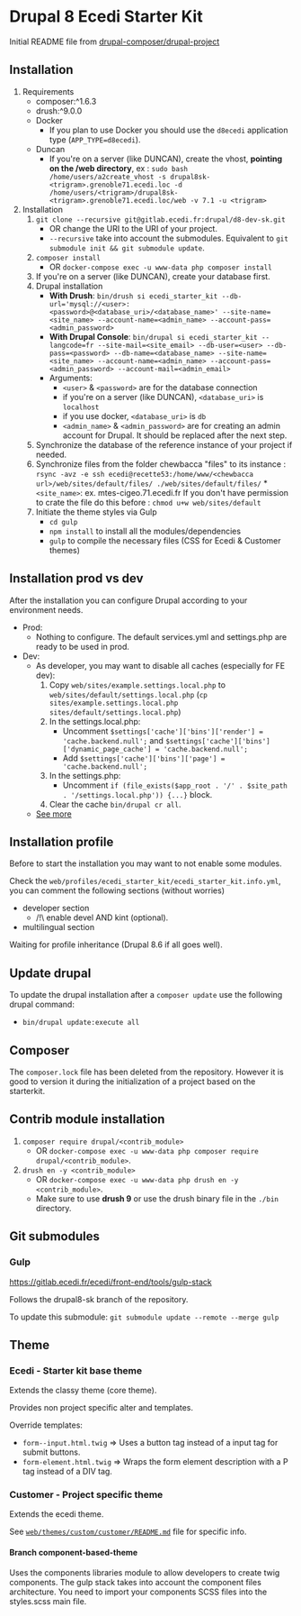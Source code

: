 # Drupal 8 Ecedi Starter Kit

Initial README file from [drupal-composer/drupal-project](https://github.com/drupal-composer/drupal-project)

## Installation

1. Requirements
    * composer:\^1.6.3
    * drush:\^9.0.0
    * Docker
        * If you plan to use Docker you should use the `d8ecedi` application type (`APP_TYPE=d8ecedi`).
    * Duncan
        * If you're on a server (like DUNCAN), create the vhost, **pointing on the /web directory**, ex : `sudo bash /home/users/a2create_vhost -s drupal8sk-<trigram>.grenoble71.ecedi.loc -d /home/users/<trigram>/drupal8sk-<trigram>.grenoble71.ecedi.loc/web -v 7.1 -u <trigram>`
2. Installation
    1. `git clone --recursive git@gitlab.ecedi.fr:drupal/d8-dev-sk.git`
        * OR change the URI to the URI of your project.
        * `--recursive` take into account the submodules. Equivalent to `git submodule init && git submodule update`.
    2. `composer install`
        * OR `docker-compose exec -u www-data php composer install`
    3. If you're on a server (like DUNCAN), create your database first.
    4. Drupal installation
        * **With Drush**: `bin/drush si ecedi_starter_kit --db-url='mysql://<user>:<password>@<database_uri>/<database_name>' --site-name=<site_name> --account-name=<admin_name> --account-pass=<admin_password>`
        * **With Drupal Console**: `bin/drupal si ecedi_starter_kit --langcode=fr --site-mail=<site_email> --db-user=<user> --db-pass=<password> --db-name=<database_name> --site-name=<site_name> --account-name=<admin_name> --account-pass=<admin_password> --account-mail=<admin_email>`
        * Arguments:
            * `<user>` & `<password>` are for the database connection
            * if you're on a server (like DUNCAN), `<database_uri>` is `localhost`
            * if you use docker, `<database_uri>` is `db`
            * `<admin_name>` & `<admin_password>` are for creating an admin account for Drupal. It should be replaced after the next step.
    5. Synchronize the database of the reference instance of your project if needed.
    6. Synchronize files from the folder chewbacca "files" to its instance : `rsync -avz -e ssh ecedi@recette53:/home/www/<chewbacca url>/web/sites/default/files/ ./web/sites/default/files/`
        *`<site_name>`: ex. mtes-cigeo.71.ecedi.fr
        If you don't have permission to crate the file do this before : `chmod u+w web/sites/default`
    7. Initiate the theme styles via Gulp
        * `cd gulp`
        * `npm install` to install all the modules/dependencies
        * `gulp` to compile the necessary files (CSS for Ecedi & Customer themes)

## Installation prod vs dev

After the installation you can configure Drupal according to your environment needs.

* Prod:
  * Nothing to configure. The default services.yml and settings.php are ready to be used in prod.
* Dev:
  * As developer, you may want to disable all caches (especially for FE dev):
     1. Copy `web/sites/example.settings.local.php` to `web/sites/default/settings.local.php`
        (`cp sites/example.settings.local.php sites/default/settings.local.php`)
     2. In the settings.local.php:
         * Uncomment `$settings['cache']['bins']['render'] = 'cache.backend.null';` and `$settings['cache']['bins']['dynamic_page_cache'] = 'cache.backend.null';`
         * Add `$settings['cache']['bins']['page'] = 'cache.backend.null';`
     3. In the settings.php:
         * Uncomment `if (file_exists($app_root . '/' . $site_path . '/settings.local.php')) {...}` block.
     4. Clear the cache `bin/drupal cr all`.
  * [See more](https://www.drupal.org/node/2598914)

## Installation profile

Before to start the installation you may want to not enable some modules.

Check the `web/profiles/ecedi_starter_kit/ecedi_starter_kit.info.yml`, you can comment the following sections (without worries)

* developer section
    * /!\ enable devel AND kint (optional).
* multilingual section

Waiting for profile inheritance (Drupal 8.6 if all goes well).

## Update drupal

To update the drupal installation after a `composer update` use the following drupal command:

* `bin/drupal update:execute all`

## Composer

The `composer.lock` file has been deleted from the repository.
However it is good to version it during the initialization of a project based on the starterkit.

## Contrib module installation

1. `composer require drupal/<contrib_module>`
    * OR `docker-compose exec -u www-data php composer require drupal/<contrib_module>`.
2. `drush en -y <contrib_module>`
    * OR `docker-compose exec -u www-data php drush en -y <contrib_module>`.
    * Make sure to use **drush 9** or use the drush binary file in the `./bin` directory.

## Git submodules

### Gulp

https://gitlab.ecedi.fr/ecedi/front-end/tools/gulp-stack

Follows the drupal8-sk branch of the repository.

To update this submodule: `git submodule update --remote --merge gulp`

## Theme

### Ecedi - Starter kit base theme

Extends the classy theme (core theme).

Provides non project specific alter and templates.

Override templates:

* `form--input.html.twig` => Uses a button tag instead of a input tag for submit buttons.
* `form-element.html.twig` => Wraps the form element description with a P tag instead of a DIV tag.

### Customer - Project specific theme

Extends the ecedi theme.

See [`web/themes/custom/customer/README.md`](web/themes/custom/customer) file for specific info.

#### Branch component-based-theme

Uses the components libraries module to allow developers to create twig components.
The gulp stack takes into account the component files architecture.
You need to import your components SCSS files into the styles.scss main file.
